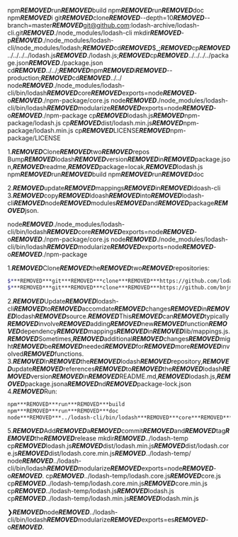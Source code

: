npm***REMOVED***run***REMOVED***build
npm***REMOVED***run***REMOVED***doc
npm***REMOVED***i
git***REMOVED***clone***REMOVED***--depth=10***REMOVED***--branch=master***REMOVED***git@github.com:lodash-archive/lodash-cli.git***REMOVED***./node_modules/lodash-cli
mkdir***REMOVED***-p***REMOVED***./node_modules/lodash-cli/node_modules/lodash;***REMOVED***cd***REMOVED***$_;***REMOVED***cp***REMOVED***../../../../lodash.js***REMOVED***./lodash.js;***REMOVED***cp***REMOVED***../../../../package.json***REMOVED***./package.json
cd***REMOVED***../../;***REMOVED***npm***REMOVED***i***REMOVED***--production;***REMOVED***cd***REMOVED***../../
node***REMOVED***./node_modules/lodash-cli/bin/lodash***REMOVED***core***REMOVED***exports=node***REMOVED***-o***REMOVED***./npm-package/core.js
node***REMOVED***./node_modules/lodash-cli/bin/lodash***REMOVED***modularize***REMOVED***exports=node***REMOVED***-o***REMOVED***./npm-package
cp***REMOVED***lodash.js***REMOVED***npm-package/lodash.js
cp***REMOVED***dist/lodash.min.js***REMOVED***npm-package/lodash.min.js
cp***REMOVED***LICENSE***REMOVED***npm-package/LICENSE

1.***REMOVED***Clone***REMOVED***two***REMOVED***repos
Bump***REMOVED***lodash***REMOVED***version***REMOVED***in***REMOVED***package.json,***REMOVED***readme,***REMOVED***package=locak,***REMOVED***lodash.js
npm***REMOVED***run***REMOVED***build
npm***REMOVED***run***REMOVED***doc

2.***REMOVED***update***REMOVED***mappings***REMOVED***in***REMOVED***ldoash-cli
3.***REMOVED***copy***REMOVED***ldoash***REMOVED***into***REMOVED***lodash-cli***REMOVED***node***REMOVED***modules***REMOVED***and***REMOVED***package***REMOVED***json.

node***REMOVED***./node_modules/lodash-cli/bin/lodash***REMOVED***core***REMOVED***exports=node***REMOVED***-o***REMOVED***./npm-package/core.js
node***REMOVED***./node_modules/lodash-cli/bin/lodash***REMOVED***modularize***REMOVED***exports=node***REMOVED***-o***REMOVED***./npm-package



1.***REMOVED***Clone***REMOVED***the***REMOVED***two***REMOVED***repositories:
```sh
$***REMOVED***git***REMOVED***clone***REMOVED***https://github.com/lodash/lodash.git
$***REMOVED***git***REMOVED***clone***REMOVED***https://github.com/bnjmnt4n/lodash-cli.git
```
2.***REMOVED***Update***REMOVED***lodash-cli***REMOVED***to***REMOVED***accomdate***REMOVED***changes***REMOVED***in***REMOVED***lodash***REMOVED***source.***REMOVED***This***REMOVED***can***REMOVED***typically***REMOVED***involve***REMOVED***adding***REMOVED***new***REMOVED***function***REMOVED***dependency***REMOVED***mappings***REMOVED***in***REMOVED***lib/mappings.js.***REMOVED***Sometimes,***REMOVED***additional***REMOVED***changes***REMOVED***might***REMOVED***be***REMOVED***needed***REMOVED***for***REMOVED***more***REMOVED***involved***REMOVED***functions.
3.***REMOVED***In***REMOVED***the***REMOVED***lodash***REMOVED***repository,***REMOVED***update***REMOVED***references***REMOVED***to***REMOVED***the***REMOVED***lodash***REMOVED***version***REMOVED***in***REMOVED***README.md,***REMOVED***lodash.js,***REMOVED***package.jsona***REMOVED***nd***REMOVED***package-lock.json
4.***REMOVED***Run:
```sh
npm***REMOVED***run***REMOVED***build
npm***REMOVED***run***REMOVED***doc
node***REMOVED***../lodash-cli/bin/lodash***REMOVED***core***REMOVED***-o***REMOVED***./dist/lodash.core.js
```
5.***REMOVED***Add***REMOVED***a***REMOVED***commit***REMOVED***and***REMOVED***tag***REMOVED***the***REMOVED***release
mkdir***REMOVED***../lodash-temp
cp***REMOVED***lodash.js***REMOVED***dist/lodash.min.js***REMOVED***dist/lodash.core.js***REMOVED***dist/lodash.core.min.js***REMOVED***../lodash-temp/
node***REMOVED***../lodash-cli/bin/lodash***REMOVED***modularize***REMOVED***exports=node***REMOVED***-o***REMOVED***.
cp***REMOVED***../lodash-temp/lodash.core.js***REMOVED***core.js
cp***REMOVED***../lodash-temp/lodash.core.min.js***REMOVED***core.min.js
cp***REMOVED***../lodash-temp/lodash.js***REMOVED***lodash.js
cp***REMOVED***../lodash-temp/lodash.min.js***REMOVED***lodash.min.js

❯***REMOVED***node***REMOVED***../lodash-cli/bin/lodash***REMOVED***modularize***REMOVED***exports=es***REMOVED***-o***REMOVED***.
